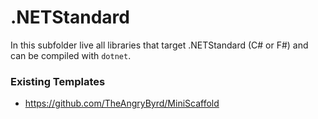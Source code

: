 # .NETStandard

In this subfolder live all libraries that target .NETStandard (C# or F#) and can be compiled with `dotnet`.

### Existing Templates

* https://github.com/TheAngryByrd/MiniScaffold
